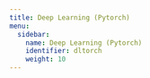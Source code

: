 ```yaml
---
title: Deep Learning (Pytorch)
menu:
  sidebar:
    name: Deep Learning (Pytorch)
    identifier: dltorch
    weight: 10
---
```


